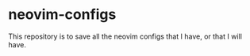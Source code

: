 # neovim-configs
This repository is to save all the neovim configs that I have, or that I will have.
